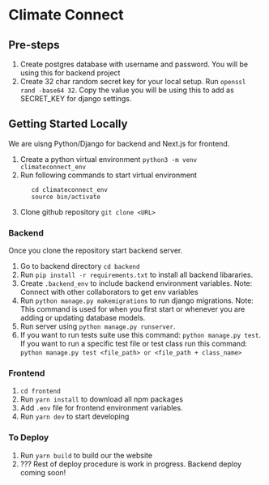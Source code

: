 # Climate Connect

## Pre-steps

1.  Create postgres database with username and password. You will be using this for backend project
2.  Create 32 char random secret key for your local setup. Run `openssl rand -base64 32`. Copy the
    value you will be using this to add as SECRET_KEY for django settings.

## Getting Started Locally

We are uisng Python/Django for backend and Next.js for frontend.

1.  Create a python virtual environment `python3 -m venv climateconnect_env`
2.  Run following commands to start virtual environment
    ```
       cd climateconnect_env
       source bin/activate
    ```
3.  Clone github repository `git clone <URL>`

### Backend

Once you clone the repository start backend server.

1.  Go to backend directory `cd backend`
2.  Run `pip install -r requirements.txt` to install all backend libararies.
3.  Create `.backend_env` to include backend environment variables. Note: Connect with other
    collaborators to get env variables
4.  Run `python manage.py makemigrations` to run django migrations. Note: This command is used for
    when you first start or whenever you are adding or updating database models.
5.  Run server using `python manage.py runserver`.
6.  If you want to run tests suite use this command: `python manage.py test`. If you want to run a
    specific test file or test class run this command:
    `python manage.py test <file_path> or <file_path + class_name>`

### Frontend

1. `cd frontend`
1. Run `yarn install` to download all npm packages
2. Add `.env` file for frontend environment variables.
3. Run `yarn dev` to start developing

### To Deploy

1. Run `yarn build` to build our the website
2. ??? Rest of deploy procedure is work in progress. Backend deploy coming soon!
